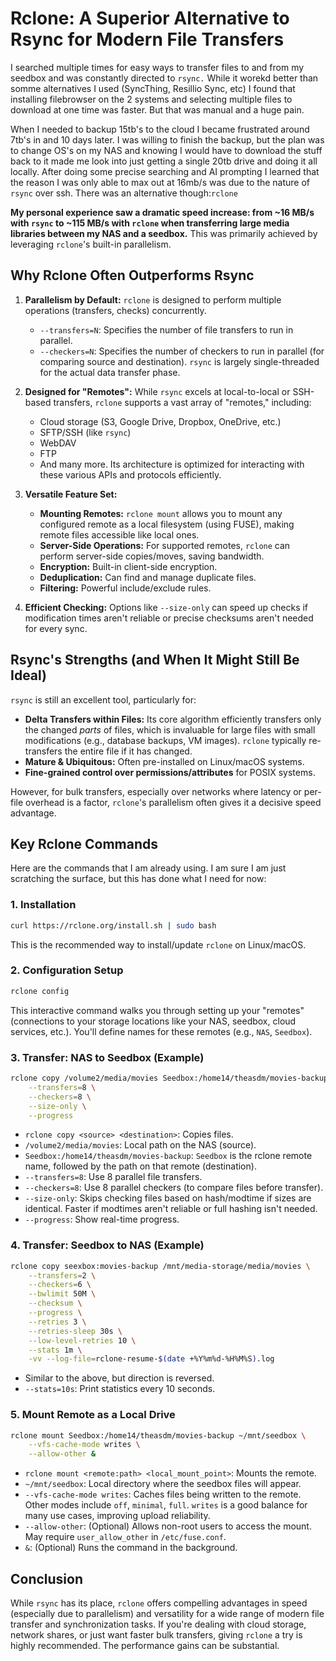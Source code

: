 # Rclone: A Superior Alternative to Rsync for Modern File Transfers

I searched multiple times for easy ways to transfer files to and from my seedbox and was constantly directed to `rsync.`  While it worekd better than somme alternatives I used (SyncThing, Resillio Sync, etc) I found that installing filebrowser on the 2 systems and selecting multiple files to download at one time was faster. But that was manual and a huge pain. 

When I needed to backup 15tb's to the cloud I became frustrated around 7tb's in and 10 days later. I was willing to finish the backup, but the plan was to change OS's on my NAS and knowing I would have to download the stuff back to it made me look into just getting a single 20tb drive and doing it all locally. After doing some precise searching and AI prompting I learned that the reason I was only able to max out at 16mb/s was due to the nature of `rsync` over ssh. There was an alternative though:`rclone` 

**My personal experience saw a dramatic speed increase: from ~16 MB/s with `rsync` to ~115 MB/s with `rclone` when transferring large media libraries between my NAS and a seedbox.** This was primarily achieved by leveraging `rclone`'s built-in parallelism.

## Why Rclone Often Outperforms Rsync

1.  **Parallelism by Default:** `rclone` is designed to perform multiple operations (transfers, checks) concurrently.
    *   `--transfers=N`: Specifies the number of file transfers to run in parallel.
    *   `--checkers=N`: Specifies the number of checkers to run in parallel (for comparing source and destination).
    `rsync` is largely single-threaded for the actual data transfer phase.

2.  **Designed for "Remotes":** While `rsync` excels at local-to-local or SSH-based transfers, `rclone` supports a vast array of "remotes," including:
    *   Cloud storage (S3, Google Drive, Dropbox, OneDrive, etc.)
    *   SFTP/SSH (like `rsync`)
    *   WebDAV
    *   FTP
    *   And many more.
    Its architecture is optimized for interacting with these various APIs and protocols efficiently.

3.  **Versatile Feature Set:**
    *   **Mounting Remotes:** `rclone mount` allows you to mount any configured remote as a local filesystem (using FUSE), making remote files accessible like local ones.
    *   **Server-Side Operations:** For supported remotes, `rclone` can perform server-side copies/moves, saving bandwidth.
    *   **Encryption:** Built-in client-side encryption.
    *   **Deduplication:** Can find and manage duplicate files.
    *   **Filtering:** Powerful include/exclude rules.

4.  **Efficient Checking:** Options like `--size-only` can speed up checks if modification times aren't reliable or precise checksums aren't needed for every sync.

## Rsync's Strengths (and When It Might Still Be Ideal)

`rsync` is still an excellent tool, particularly for:
*   **Delta Transfers within Files:** Its core algorithm efficiently transfers only the changed *parts* of files, which is invaluable for large files with small modifications (e.g., database backups, VM images). `rclone` typically re-transfers the entire file if it has changed.
*   **Mature & Ubiquitous:** Often pre-installed on Linux/macOS systems.
*   **Fine-grained control over permissions/attributes** for POSIX systems.

However, for bulk transfers, especially over networks where latency or per-file overhead is a factor, `rclone`'s parallelism often gives it a decisive speed advantage.

## Key Rclone Commands

Here are the commands that I am already using. I am sure I am just scratching the surface, but this has done what I need for now:

### 1. Installation

```bash
curl https://rclone.org/install.sh | sudo bash
```
This is the recommended way to install/update `rclone` on Linux/macOS.

### 2. Configuration Setup

```bash
rclone config
```
This interactive command walks you through setting up your "remotes" (connections to your storage locations like your NAS, seedbox, cloud services, etc.). You'll define names for these remotes (e.g., `NAS`, `Seedbox`).

### 3. Transfer: NAS to Seedbox (Example)

```bash
rclone copy /volume2/media/movies Seedbox:/home14/theasdm/movies-backup \
    --transfers=8 \
    --checkers=8 \
    --size-only \
    --progress
```
*   `rclone copy <source> <destination>`: Copies files.
*   `/volume2/media/movies`: Local path on the NAS (source).
*   `Seedbox:/home14/theasdm/movies-backup`: `Seedbox` is the rclone remote name, followed by the path on that remote (destination).
*   `--transfers=8`: Use 8 parallel file transfers.
*   `--checkers=8`: Use 8 parallel checkers (to compare files before transfer).
*   `--size-only`: Skips checking files based on hash/modtime if sizes are identical. Faster if modtimes aren't reliable or full hashing isn't needed.
*   `--progress`: Show real-time progress.

### 4. Transfer: Seedbox to NAS (Example)

```bash
rclone copy seexbox:movies-backup /mnt/media-storage/media/movies \
    --transfers=2 \
    --checkers=6 \
    --bwlimit 50M \
    --checksum \
    --progress \
    --retries 3 \
    --retries-sleep 30s \
    --low-level-retries 10 \
    --stats 1m \
    -vv --log-file=rclone-resume-$(date +%Y%m%d-%H%M%S).log

```
*   Similar to the above, but direction is reversed.
*   `--stats=10s`: Print statistics every 10 seconds.

### 5. Mount Remote as a Local Drive

```bash
rclone mount Seedbox:/home14/theasdm/movies-backup ~/mnt/seedbox \
    --vfs-cache-mode writes \
    --allow-other &
```
*   `rclone mount <remote:path> <local_mount_point>`: Mounts the remote.
*   `~/mnt/seedbox`: Local directory where the seedbox files will appear.
*   `--vfs-cache-mode writes`: Caches files being written to the remote. Other modes include `off`, `minimal`, `full`. `writes` is a good balance for many use cases, improving upload reliability.
*   `--allow-other`: (Optional) Allows non-root users to access the mount. May require `user_allow_other` in `/etc/fuse.conf`.
*   `&`: (Optional) Runs the command in the background.

## Conclusion

While `rsync` has its place, `rclone` offers compelling advantages in speed (especially due to parallelism) and versatility for a wide range of modern file transfer and synchronization tasks. If you're dealing with cloud storage, network shares, or just want faster bulk transfers, giving `rclone` a try is highly recommended. The performance gains can be substantial.
```
